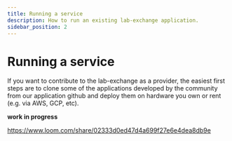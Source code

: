 ```yaml
---
title: Running a service
description: How to run an existing lab-exchange application.
sidebar_position: 2
---
```


# Running a service
If you want to contribute to the lab-exchange as a provider, the easiest first steps are to clone some of the applications developed by the community from our application github and deploy them on hardware you own or rent (e.g. via AWS, GCP, etc).

**work in progress**

https://www.loom.com/share/02333d0ed47d4a699f27e6e4dea8db9e
